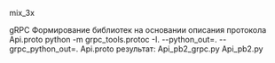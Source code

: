 mix_3x

gRPC
Формирование библиотек на основании описания протокола Api.proto
    python -m grpc_tools.protoc -I. --python_out=. --grpc_python_out=. Api.proto
    результат:
      Api_pb2_grpc.py
      Api_pb2.py